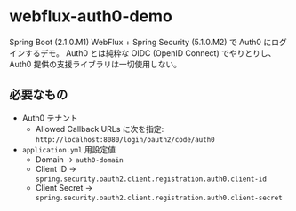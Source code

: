 # webflux-auth0-demo

Spring Boot (2.1.0.M1) WebFlux + Spring Security (5.1.0.M2) で Auth0 にログインするデモ。
Auth0 とは純粋な OIDC (OpenID Connect) でやりとりし、Auth0 提供の支援ライブラリは一切使用しない。

## 必要なもの

- Auth0 テナント
  - Allowed Callback URLs に次を指定: `http://localhost:8080/login/oauth2/code/auth0`
- `application.yml` 用設定値
  - Domain -> `auth0-domain`
  - Client ID -> `spring.security.oauth2.client.registration.auth0.client-id`
  - Client Secret -> `spring.security.oauth2.client.registration.auth0.client-secret`


